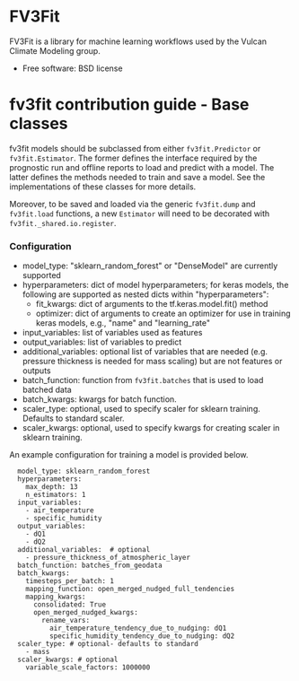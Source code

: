 FV3Fit
======

FV3Fit is a library for machine learning workflows used by the Vulcan Climate Modeling group.

* Free software: BSD license


# fv3fit contribution guide - Base classes

fv3fit models should be subclassed from either ``fv3fit.Predictor`` or ``fv3fit.Estimator``. The former defines the interface required by the prognostic run and offline reports to load and predict with a model. The latter defines the methods needed to train and save a model. See the implementations of these classes for more details.

Moreover, to be saved and loaded via the generic `fv3fit.dump` and
`fv3fit.load` functions, a new `Estimator` will need to be decorated with
`fv3fit._shared.io.register`.


### Configuration
- model_type: "sklearn_random_forest" or "DenseModel" are currently supported
- hyperparameters: dict of model hyperparameters; for keras models, the following are supported
    as nested dicts within "hyperparameters":
    - fit_kwargs: dict of arguments to the tf.keras.model.fit() method
    - optimizer: dict of arguments to create an optimizer for use in training keras models,
        e.g., "name" and "learning_rate"
- input_variables: list of variables used as features
- output_variables: list of variables to predict
- additional_variables: optional list of variables that are needed (e.g. pressure thickness is needed for mass scaling)
    but are not features or outputs
- batch_function: function from `fv3fit.batches` that is used to load batched data
- batch_kwargs: kwargs for batch function.
- scaler_type: optional, used to specify scaler for sklearn training. Defaults to standard scaler.
- scaler_kwargs: optional, used to specify kwargs for creating scaler in sklearn training. 

An example configuration for training a model is provided below. 
```
  model_type: sklearn_random_forest
  hyperparameters:
    max_depth: 13
    n_estimators: 1
  input_variables:
    - air_temperature
    - specific_humidity
  output_variables:
    - dQ1
    - dQ2
  additional_variables:  # optional
    - pressure_thickness_of_atmospheric_layer
  batch_function: batches_from_geodata
  batch_kwargs:
    timesteps_per_batch: 1
    mapping_function: open_merged_nudged_full_tendencies
    mapping_kwargs:
      consolidated: True
      open_merged_nudged_kwargs:
        rename_vars:
          air_temperature_tendency_due_to_nudging: dQ1
          specific_humidity_tendency_due_to_nudging: dQ2
  scaler_type: # optional- defaults to standard
    - mass
  scaler_kwargs: # optional
    variable_scale_factors: 1000000
```